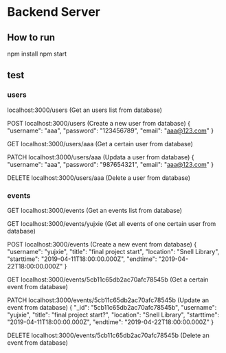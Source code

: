 # Backend Server
## How to run
npm install
npm start

## test

### users
localhost:3000/users (Get an users list from database)

POST localhost:3000/users (Create a new user from database)
	{
    "username": "aaa",
    "password": "123456789",
    "email": "aaa@123.com"
  }

GET localhost:3000/users/aaa (Get a certain user from database)

PATCH localhost:3000/users/aaa (Updata a user from database)
	{
    "username": "aaa",
    "password": "987654321",
    "email": "aaa@123.com"
	}

DELETE localhost:3000/users/aaa (Delete a user from database)



### events
GET localhost:3000/events (Get an events list from database)

GET localhost:3000/events/yujxie (Get all events of one certain user from database)

POST localhost:3000/events (Create a new event from database)
	{
    "username": "yujxie",
    "title": "final project start",
    "location": "Snell Library",
    "starttime": "2019-04-11T18:00:00.000Z",
    "endtime": "2019-04-22T18:00:00.000Z"
  }

GET localhost:3000/events/5cb11c65db2ac70afc78545b (Get a certain event from database)

PATCH localhost:3000/events/5cb11c65db2ac70afc78545b (Update an event from database)
	{
	  "_id": "5cb11c65db2ac70afc78545b",
	  "username": "yujxie",
	  "title": "final project start?",
	  "location": "Snell Library",
	  "starttime": "2019-04-11T18:00:00.000Z",
	  "endtime": "2019-04-22T18:00:00.000Z"
	}

DELETE localhost:3000/events/5cb11c65db2ac70afc78545b (Delete an event from database)
